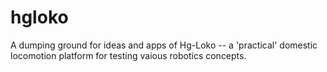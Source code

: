 hgloko
======
A dumping ground for ideas and apps of Hg-Loko -- a 'practical' domestic locomotion platform for testing vaious robotics concepts.
